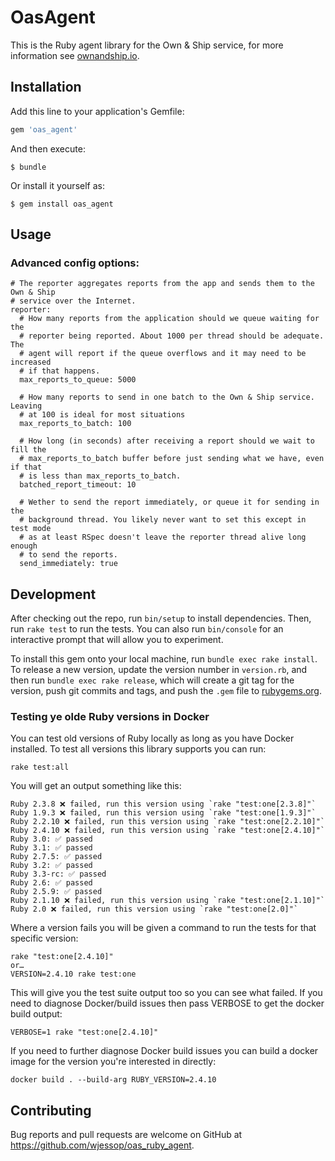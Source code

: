 # OasAgent

This is the Ruby agent library for the Own & Ship service, for more information see [ownandship.io](https://ownandship.io).

## Installation

Add this line to your application's Gemfile:

```ruby
gem 'oas_agent'
```

And then execute:

    $ bundle

Or install it yourself as:

    $ gem install oas_agent

## Usage

### Advanced config options:

    # The reporter aggregates reports from the app and sends them to the Own & Ship
    # service over the Internet.
    reporter:
      # How many reports from the application should we queue waiting for the
      # reporter being reported. About 1000 per thread should be adequate. The
      # agent will report if the queue overflows and it may need to be increased
      # if that happens.
      max_reports_to_queue: 5000

      # How many reports to send in one batch to the Own & Ship service. Leaving
      # at 100 is ideal for most situations
      max_reports_to_batch: 100

      # How long (in seconds) after receiving a report should we wait to fill the
      # max_reports_to_batch buffer before just sending what we have, even if that
      # is less than max_reports_to_batch.
      batched_report_timeout: 10

      # Wether to send the report immediately, or queue it for sending in the
      # background thread. You likely never want to set this except in test mode
      # as at least RSpec doesn't leave the reporter thread alive long enough
      # to send the reports.
      send_immediately: true

## Development

After checking out the repo, run `bin/setup` to install dependencies. Then, run `rake test` to run the tests. You can also run `bin/console` for an interactive prompt that will allow you to experiment.

To install this gem onto your local machine, run `bundle exec rake install`. To release a new version, update the version number in `version.rb`, and then run `bundle exec rake release`, which will create a git tag for the version, push git commits and tags, and push the `.gem` file to [rubygems.org](https://rubygems.org).

### Testing ye olde Ruby versions in Docker

You can test old versions of Ruby locally as long as you have Docker installed. To test all versions this library supports you can run:

    rake test:all

You will get an output something like this:

    Ruby 2.3.8 ❌ failed, run this version using `rake "test:one[2.3.8]"`
    Ruby 1.9.3 ❌ failed, run this version using `rake "test:one[1.9.3]"`
    Ruby 2.2.10 ❌ failed, run this version using `rake "test:one[2.2.10]"`
    Ruby 2.4.10 ❌ failed, run this version using `rake "test:one[2.4.10]"`
    Ruby 3.0: ✅ passed
    Ruby 3.1: ✅ passed
    Ruby 2.7.5: ✅ passed
    Ruby 3.2: ✅ passed
    Ruby 3.3-rc: ✅ passed
    Ruby 2.6: ✅ passed
    Ruby 2.5.9: ✅ passed
    Ruby 2.1.10 ❌ failed, run this version using `rake "test:one[2.1.10]"`
    Ruby 2.0 ❌ failed, run this version using `rake "test:one[2.0]"`

Where a version fails you will be given a command to run the tests for that specific version:

    rake "test:one[2.4.10]"
    or…
    VERSION=2.4.10 rake test:one

This will give you the test suite output too so you can see what failed. If you need to diagnose Docker/build issues then pass VERBOSE to get the docker build output:

    VERBOSE=1 rake "test:one[2.4.10]"

If you need to further diagnose Docker build issues you can build a docker image for the version you're interested in directly:

    docker build . --build-arg RUBY_VERSION=2.4.10

## Contributing

Bug reports and pull requests are welcome on GitHub at https://github.com/wjessop/oas_ruby_agent.
